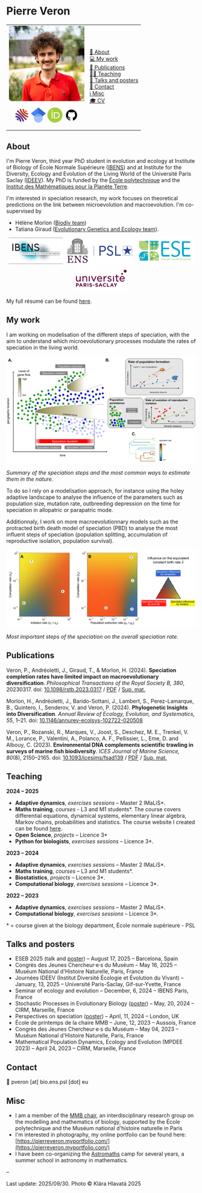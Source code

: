 # Pierre Veron 
<table>
    <tr>
        <td><img src="pierre_veron_resized.png" width=200><p align="center">
   <a href="https://cv.hal.science/pierre-veron"><img src="icons/hal.png" alt="CV HAL" width=40></a>
   <a href="https://scholar.google.com/citations?user=zMhd4LMAAAAJ&hl=fr" target="_blank"><img src="icons/scholar.png" alt="Google scholar" width=40></a>
   <a href="https://orcid.org/0000-0003-2896-4250" target="_blank"><img src="icons/orcid.png" alt="ORCID" width=40></a>
    <a href="https://github.com/pierre-veron"><img src="icons/github.jpg" alt="Github" width=40></a>
</p>
        </td>
        <td>
            <a href="#about">👋 About</a><br>
            <a href="#my-work">💻 My work</a><br>
            <a href="#publications">📃 Publications</a><br>
            <a href="#teaching">🧑‍🏫 Teaching</a><br>
            <a href="#talks-and-posters">💬 Talks and posters</a><br>
            <a href="#contact">📧 Contact</a><br>
            <a href="#misc">ℹ️ Misc</a><br>
            <a href="https://pierre-veron.github.io/docs/CV.pdf">🎓 CV</a><br>
        </td>
    </tr>
</table>

## About
I'm Pierre Veron, third year PhD student in evolution and ecology at Institute of Biology of École Normale Supérieure ([IBENS](https://www.ibens.ens.fr/)) and at Institute for the Diversity, Ecology and Evolution of the Living World of the Université Paris Saclay ([IDEEV](https://www.ideev.universite-paris-saclay.fr/en/)). My PhD is funded by the [École polytechnique](https://www.polytechnique.edu/en) and the [Institut des Mathématiques pour la Planète Terre](https://impt.math.cnrs.fr/).

I'm interested in speciation research, my work focuses on theoretical predictions on the link between microevolution and macroevolution. I'm co-supervised by 
* Hélène Morlon ([Biodiv team](https://www.phyloeco.bio.ens.psl.eu/))
* Tatiana Giraud ([Evolutionary Genetics and Ecology team](https://www.ese.universite-paris-saclay.fr/en/evolutionary-genetics-and-ecology/)).

<p align="center">
   <a href="https://www.ibens.bio.ens.psl.eu/?lang=en" target="_blank"><img src="icons/ibens.png" alt="IBENS" height=70></a>
   <a href="https://www.ens.psl.eu/en" target="_blank"><img src="icons/ens-psl.png" alt="ENS-PSL" height=70></a>
    <a href="https://www.ese.universite-paris-saclay.fr/en/homepage/" target="_blank"><img src="icons/ese.png" alt="ESE" height=70></a>
   <a href="https://www.universite-paris-saclay.fr/en"><img src="icons/logo_psaclay.png" alt="CV" height=70></a>
</p>

My full résumé can be found [here](https://pierre-veron.github.io/docs/CV.pdf).

## My work 
I am working on modelisation of the different steps of speciation, with the aim to understand which microevolutionary processes modulate the rates of speciation in the living world. 

<img src="fig/summary_spec_steps.PNG" alt="Summary of the speciation steps">

_Summary of the speciation steps and the most common ways to estimate them in the nature._

To do so I rely on a modelisation approach, for instance using the holey adaptive landscape to analyse the influence of the parameters such as population size, mutation rate, outbreeding depression on the time for speciation in allopatric or parapatric mode. 

Additionnaly, I work on more macroevolutionnary models such as the protracted birth death model of speciation (PBD) to analyse the most influent steps of speciation (population splitting, accumulation of reproductive isolation, population survival). 

<img src="fig/influence_parameters_speciation.PNG" alt="Influence on the speciation rate">

_Most important steps of the speciation on the overall speciation rate._

## Publications
Veron, P., Andréoletti, J., Giraud, T., & Morlon, H. (2024). **Speciation completion rates have limited impact on macroevolutionary diversification**. _Philosophical Transactions of the Royal Society B, 380_, 20230317. doi: [10.1098/rstb.2023.0317](https://doi.org/10.1098/rstb.2023.0317) /  [PDF](docs/veron-et-al-2025-speciation-completion-rates-have-limited-impact-on-macroevolutionary-diversification.pdf) / [Sup. mat.](docs/PBD_analog_supp_mat.pdf)
 

Morlon, H., Andréoletti, J., Barido-Sottani, J., Lambert, S., Perez-Lamarque, B., Quintero, I., Senderov, V. and Veron, P. (2024). **Phylogenetic Insights into Diversification**. _Annual Review of Ecology, Evolution, and Systematics, 55_, 1–21. doi: [10.1146/annurev-ecolsys-102722-020508](https://doi.org/10.1146/annurev-ecolsys-102722-020508)
 

Veron, P., Rozanski, R., Marques, V., Joost, S., Deschez, M. E., Trenkel, V. M., Lorance, P., Valentini, A., Polanco, A. F., Pellissier, L., Eme, D. and Albouy, C. (2023). **Environmental DNA complements scientific trawling in surveys of marine fish biodiversity**. _ICES Journal of Marine Science, 80_(8), 2150–2165. doi: [10.1093/icesjms/fsad139](https://doi.org/10.1093/icesjms/fsad139) / [PDF](docs/Veron2023eDNA.pdf) / [Sup. mat.](docs/Veron2023eDNA_suppmat.pdf)
 


## Teaching 
**2024 – 2025**
* **Adaptive dynamics**, *exercises sessions* –  Master 2 IMaLiS*.
* **Maths training**, *courses* - L3 and M1 students*. The course covers differential equations, dynamical systems, elementary linear algebra, Markov chains, probabilities and statistics. The course website I created can be found [here](https://codimd.math.cnrs.fr/s/hmbX8GuA4#).
* **Open Science**, *projects* –  Licence 3*
* **Python for biologists**, *exercises sessions* – Licence 3*.

**2023 –  2024**
* **Adaptive dynamics**, *exercises sessions* –  Master 2 IMaLiS*.
* **Maths training**, *courses* –  L3 and M1 students*. 
* **Biostatistics**, *projects* –  Licence 3*.
* **Computational biology**, *exercises sessions* –  Licence 3*. 

**2022 –  2023**
* **Adaptive dynamics**, *exercises sessions* –  Master 2 IMaLiS*.
* **Computational biology**, *exercises sessions* –  Licence 3*. 

\* = course given at the biology department, École normale supérieure - PSL

## Talks and posters 
* ESEB 2025 (talk and [poster](docs/Veron-et-al-2025-speciation-completion-rates_poster.pdf)) – August 17, 2025 – Barcelona, Spain 
* Congrès des Jeunes Chercheur·e·s du Muséum –  May 16, 2025 –  Muséum National d'Histoire Naturelle, Paris, France
* Journées IDEEV (Institut Diversité Écologie et Évolution du Vivant) –  January, 13, 2025 –  Université Paris-Saclay, Gif-sur-Yvette, France
* Seminar of ecology and evolution –  December, 6, 2024 –  IBENS Paris, France
* Stochastic Processes in Evolutionary Biology ([poster](https://hub.bio.ens.psl.eu/index.php/s/Kb8gWELjzJQapys/download/poster.pdf)) –   May, 20, 2024 –  CIRM, Marseille, France
* Perspectives on speciation ([poster](https://hub.bio.ens.psl.eu/index.php/s/Kb8gWELjzJQapys/download/poster.pdf)) –  April, 11, 2024 –  London, UK
* École de printemps de la chaire MMB –  June, 12, 2023 –  Aussois, France
* Congrès des Jeunes Chercheur·e·s du Muséum –  May 04, 2023 –  Muséum National d'Histoire Naturelle, Paris, France
* Mathematical Population Dynamics, Ecology and Evolution (MPDEE 2023) –  April 24, 2023 –  CIRM, Marseille, France

## Contact 
📧 pveron [at] bio.ens.psl [dot] eu 

## Misc
* I am a member of the [MMB chair](http://www.cmap.polytechnique.fr/chaire-mmb/index.html), an interdisciplinary research group on the modelling and mathematics of biology, supported by the École polytechnique and the Muséum national d'histoire naturelle in Paris
* I'm interested in photography, my online portfolio can be found here: [https://pierreveron.myportfolio.com/](https://pierreveron.myportfolio.com/) 
* I have been co-organizing the [Astromaths](https://www.fondation-blaise-pascal.org/nos-actions/les-projets-de-la-fondation/le-camp-astromaths/) camp for several years, a summer school in astronomy in mathematics.  

–

Last update: 2025/09/30. Photo © Klára Hlavatá 2025
